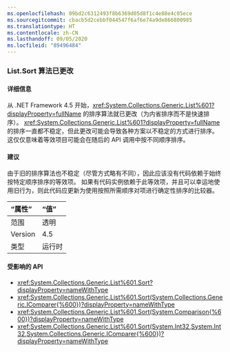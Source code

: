 ```yaml
---
ms.openlocfilehash: 09bd2c6312493f8b6369d05d8f1c4e88e4c05ece
ms.sourcegitcommit: cbacb5d2cebbf044547f6af6e74a9de866800985
ms.translationtype: HT
ms.contentlocale: zh-CN
ms.lasthandoff: 09/05/2020
ms.locfileid: "89496484"
---
```

### <a name="listsort-algorithm-changed"></a>List.Sort 算法已更改

#### <a name="details"></a>详细信息

从 .NET Framework 4.5 开始，<xref:System.Collections.Generic.List%601?displayProperty=fullName> 的排序算法就已更改（为内省排序而不是快速排序）。 <xref:System.Collections.Generic.List%601?displayProperty=fullName> 的排序一直都不稳定，但此更改可能会导致各种方案以不稳定的方式进行排序。 这仅仅意味着等效项目可能会在随后的 API 调用中按不同顺序排序。

#### <a name="suggestion"></a>建议

由于旧的排序算法也不稳定（尽管方式略有不同），因此应该没有代码依赖于始终按特定顺序排序的等效项。 如果有代码实例依赖于此等效项，并且可以幸运地使用旧行为，则此代码应更新为使用按照所需顺序对项进行确定性排序的比较器。

| “属性”    | “值”       |
|:--------|:------------|
| 范围   |透明|
|Version|4.5|
|类型|运行时|

#### <a name="affected-apis"></a>受影响的 API

- <xref:System.Collections.Generic.List%601.Sort?displayProperty=nameWithType>
- <xref:System.Collections.Generic.List%601.Sort(System.Collections.Generic.IComparer{%600})?displayProperty=nameWithType>
- <xref:System.Collections.Generic.List%601.Sort(System.Comparison{%600})?displayProperty=nameWithType>
- <xref:System.Collections.Generic.List%601.Sort(System.Int32,System.Int32,System.Collections.Generic.IComparer{%600})?displayProperty=nameWithType>

<!--

#### Affected APIs

- ``M:System.Collections.Generic.List`1.Sort``
- ``M:System.Collections.Generic.List`1.Sort(System.Collections.Generic.IComparer{`0})``
- ``M:System.Collections.Generic.List`1.Sort(System.Comparison{`0})``
- ``M:System.Collections.Generic.List`1.Sort(System.Int32,System.Int32,System.Collections.Generic.IComparer{`0})``

-->
